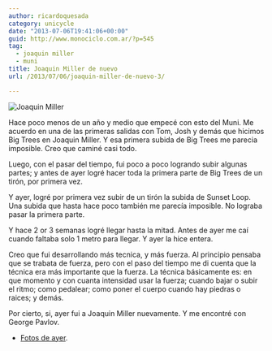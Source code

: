 ```yaml
---
author: ricardoquesada
category: unicycle
date: "2013-07-06T19:41:06+00:00"
guid: http://www.monociclo.com.ar/?p=545
tag:
  - joaquin miller
  - muni
title: Joaquin Miller de nuevo
url: /2013/07/06/joaquin-miller-de-nuevo-3/

---
```

![Joaquin Miller](https://lh4.googleusercontent.com/-ZCrA0eC8aLI/Udey_4AJrNI/AAAAAAAAvDo/WP-MoHCozyg/s400/IMG_2503-PANO.jpg)

Hace poco menos de un año y medio que empecé con esto del Muni.
Me acuerdo en una de las primeras salidas con Tom, Josh y demás que hicimos Big Trees en Joaquin Miller.
Y esa primera subida de Big Trees me parecia imposible.
Creo que caminé casi todo.

Luego, con el pasar del tiempo, fui poco a poco logrando subir algunas partes;
y antes de ayer logré hacer toda la primera parte de Big Trees de un tirón, por primera vez.

Y ayer, logré por primera vez subir de un tirón la subida de Sunset Loop.
Una subida que hasta hace poco también me parecía imposible.
No lograba pasar la primera parte.

Y hace 2 or 3 semanas logré llegar hasta la mitad.
Antes de ayer me caí cuando faltaba solo 1 metro para llegar.
Y ayer la hice entera.

Creo que fui desarrollando más tecnica, y más fuerza.
Al principio pensaba que se trabata de fuerza, pero con el paso del tiempo me
di cuenta que la técnica era más importante que la fuerza.
La técnica básicamente es: en que momento y con cuanta intensidad usar la fuerza;
cuando bajar o subir el ritmo; como pedalear; como poner el cuerpo cuando hay piedras o raices; y demás.

Por cierto, si, ayer fui a Joaquin Miller nuevamente. Y me encontré con George Pavlov.

- [Fotos de ayer](https://photos.app.goo.gl/F7pxMpRCYhJf6TRM7).
